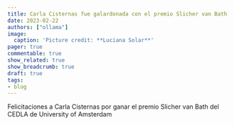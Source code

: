 ```yaml
---
title: Carla Cisternas fue galardonada con el premio Slicher van Bath
date: 2023-02-22
authors: ["ollama"]
image:
  caption: 'Picture credit: **Luciana Solar**'
pager: true
commentable: true
show_related: true
show_breadcrumb: true
draft: true
tags:
- blog
---
```


Felicitaciones a Carla Cisternas por ganar el premio Slicher van Bath del CEDLA de University of Amsterdam

<!--more-->


